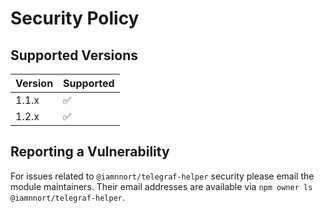# Security Policy

## Supported Versions

| Version | Supported          |
| ------- | ------------------ |
| 1.1.x   | :white_check_mark: |
| 1.2.x   | :white_check_mark: |

## Reporting a Vulnerability

For issues related to `@iamnnort/telegraf-helper` security please email the module maintainers. Their email addresses are available via `npm owner ls @iamnnort/telegraf-helper`.

